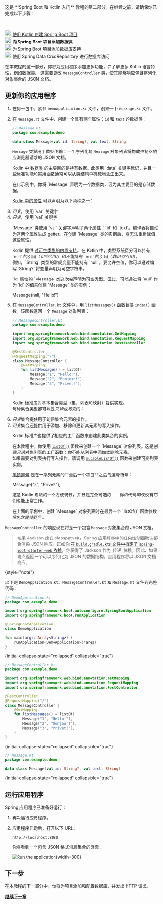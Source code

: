 [//]: # (title: 向 Spring Boot 项目添加数据类)
[//]: # (description: 向 Spring Boot 项目添加 Kotlin 数据类。)

<tldr>
    <p>这是 **Spring Boot 和 Kotlin 入门** 教程的第二部分。在继续之前，请确保你已完成以下步骤：</p><br/>
    <p><img src="icon-1-done.svg" width="20" alt="First step"/> <a href="jvm-create-project-with-spring-boot.md">使用 Kotlin 创建 Spring Boot 项目</a><br/><img src="icon-2.svg" width="20" alt="Second step"/> <strong>向 Spring Boot 项目添加数据类</strong><br/><img src="icon-3-todo.svg" width="20" alt="Third step"/> 为 Spring Boot 项目添加数据库支持<br/><img src="icon-4-todo.svg" width="20" alt="Fourth step"/> 使用 Spring Data CrudRepository 进行数据库访问</p>
</tldr>

在本教程的这一部分，你将为应用程序添加更多功能，并了解更多 Kotlin 语言特性，例如数据类。
这需要更改 `MessageController` 类，使其能够响应包含序列化对象集合的 JSON 文档。

## 更新你的应用程序

1. 在同一包中，紧邻 `DemoApplication.kt` 文件，创建一个 `Message.kt` 文件。
2. 在 `Message.kt` 文件中，创建一个具有两个属性：`id` 和 `text` 的数据类：

    ```kotlin
    // Message.kt
    package com.example.demo
   
    data class Message(val id: String?, val text: String)
    ```

   `Message` 类将用于数据传输：一个序列化的 `Message` 对象列表将构成控制器响应浏览器请求的 JSON 文档。

   <deflist collapsible="true">
       <def title="数据类 – data class Message">
          <p>Kotlin 中 <a href="data-classes.md">数据类</a> 的主要目的是持有数据。此类用 `data` 关键字标记，并且一些标准功能和实用函数通常可以从类结构中机械地派生出来。</p>
          <p>在此示例中，你将 `Message` 声明为一个数据类，因为其主要目的是存储数据。</p>
       </def>
       <def title="val 和 var 属性">
          <p><a href="properties.md">Kotlin 中的属性</a> 可以声明为以下两种之一：</p>
          <list>
             <li><i>可变</i>，使用 `var` 关键字</li>
             <li><i>只读</i>，使用 `val` 关键字</li>
          </list>
          <p>`Message` 类使用 `val` 关键字声明了两个属性：`id` 和 `text`。编译器将自动为这两个属性生成 getter。在创建 `Message` 类的实例后，将无法重新赋值这些属性。</p>
       </def>
       <def title="可空类型 – String?">
          <p>Kotlin 提供 <a href="null-safety.md#nullable-types-and-non-nullable-types">对可空类型的内置支持</a>。在 Kotlin 中，类型系统区分可以持有 `null` 的引用（<i>可空引用</i>）和不能持有 `null` 的引用（<i>非可空引用</i>）。<br/>例如，`String` 类型的常规变量不能持有 `null`。要允许空值，你可以通过编写 `String?` 将变量声明为可空字符串。</p>
          <p>`id` 属性的 `Message` 类这次被声明为可空类型。因此，可以通过将 `null` 作为 `id` 的值来创建 `Message` 类的实例：</p>
          <code-block lang="kotlin">
          Message(null, "Hello!")
          </code-block>
       </def>
   </deflist>
3. 在 `MessageController.kt` 文件中，用 `listMessages()` 函数替换 `index()` 函数，该函数返回一个 `Message` 对象列表：

    ```kotlin
    // MessageController.kt
    package com.example.demo
   
    import org.springframework.web.bind.annotation.GetMapping
    import org.springframework.web.bind.annotation.RequestMapping
    import org.springframework.web.bind.annotation.RestController

    @RestController
    @RequestMapping("/")
    class MessageController {
        @GetMapping
        fun listMessages() = listOf(
            Message("1", "Hello!"),
            Message("2", "Bonjour!"),
            Message("3", "Privet!"),
        )
    }
    ```

    <deflist collapsible="true">
       <def title="集合 – listOf()">
          <p>Kotlin 标准库为基本集合类型（集、列表和映射）提供实现。<br/>每种集合类型都可以是<i>只读</i>或<i>可变</i>的：</p>
          <list>
              <li><i>只读</i>集合提供用于访问集合元素的操作。</li>
              <li><i>可变</i>集合还提供用于添加、移除和更新其元素的写入操作。</li>
          </list>
          <p>Kotlin 标准库也提供了相应的工厂函数来创建此类集合的实例。</p>
          <p>在本教程中，你使用 <a href="https://kotlinlang.org/api/latest/jvm/stdlib/kotlin.collections/list-of.html"><code>listOf()</code></a> 函数来创建一个 `Message` 对象列表。这是创建<i>只读</i>对象列表的工厂函数：你不能从列表中添加或删除元素。<br/>如果需要对列表执行写入操作，请调用 <a href="https://kotlinlang.org/api/latest/jvm/stdlib/kotlin.collections/mutable-list-of.html"><code>mutableListOf()</code></a> 函数来创建可变列表实例。</p>
       </def>
       <def title="尾随逗号">
          <p><a href="coding-conventions.md#trailing-commas">尾随逗号</a> 是在一系列元素的**最后一个项目**之后的逗号符号：</p>
            <code-block lang="kotlin">
            Message("3", "Privet!"),
            </code-block>
          <p>这是 Kotlin 语法的一个方便特性，并且是完全可选的——你的代码即使没有它们也能正常工作。</p>
          <p>在上面的示例中，创建 `Message` 对象列表时在最后一个 `listOf()` 函数参数后包含尾随逗号。</p>
      </def>
    </deflist>

`MessageController` 的响应现在将是一个包含 `Message` 对象集合的 JSON 文档。

> 如果 Jackson 库在 classpath 中，Spring 应用程序中的任何控制器默认都会渲染 JSON 响应。正如你 [在 `build.gradle.kts` 文件中指定了 `spring-boot-starter-web` 依赖](jvm-create-project-with-spring-boot.md#explore-the-project-gradle-build-file)，你获得了 Jackson 作为_传递_依赖。因此，如果端点返回一个可以序列化为 JSON 的数据结构，应用程序将以 JSON 文档响应。
>
{style="note"}

以下是 `DemoApplication.kt`、`MessageController.kt` 和 `Message.kt` 文件的完整代码：

```kotlin
// DemoApplication.kt
package com.example.demo

import org.springframework.boot.autoconfigure.SpringBootApplication
import org.springframework.boot.runApplication

@SpringBootApplication
class DemoApplication

fun main(args: Array<String>) {
    runApplication<DemoApplication>(*args)
}
```
{initial-collapse-state="collapsed" collapsible="true"}

```kotlin
// MessageController.kt
package com.example.demo

import org.springframework.web.bind.annotation.GetMapping
import org.springframework.web.bind.annotation.RequestMapping
import org.springframework.web.bind.annotation.RestController

@RestController
@RequestMapping("/")
class MessageController {
    @GetMapping
    fun listMessages() = listOf(
        Message("1", "Hello!"),
        Message("2", "Bonjour!"),
        Message("3", "Privet!"),
    )
}
```
{initial-collapse-state="collapsed" collapsible="true"}

```kotlin
// Message.kt
package com.example.demo

data class Message(val id: String?, val text: String)
```
{initial-collapse-state="collapsed" collapsible="true"}

## 运行应用程序

Spring 应用程序已准备好运行：

1. 再次运行应用程序。

2. 应用程序启动后，打开以下 URL：

    ```text
    http://localhost:8080
    ```

    你将看到一个包含 JSON 格式消息集合的页面：

    ![Run the application](messages-in-json-format.png){width=800}

## 下一步

在本教程的下一部分中，你将为项目添加和配置数据库，并发出 HTTP 请求。

**[继续下一章](jvm-spring-boot-add-db-support.md)**